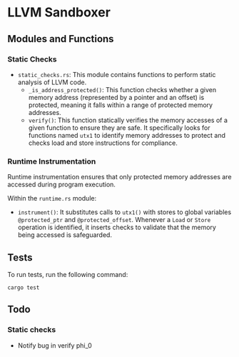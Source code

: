 # LLVM Sandboxer

## Modules and Functions

### Static Checks

- `static_checks.rs`: This module contains functions to perform static analysis
  of LLVM code.
    - `_is_address_protected()`: This function checks whether a given memory
      address (represented by a pointer and an offset) is protected, meaning it
      falls within a range of protected memory addresses. 
    - `verify()`: This function statically verifies the memory accesses of a
      given function to ensure they are safe. It specifically looks for
      functions named `utx1` to identify memory addresses to protect and checks
      load and store instructions for compliance.

### Runtime Instrumentation

Runtime instrumentation ensures that only protected memory addresses are
accessed during program execution.

Within the `runtime.rs` module:
- `instrument()`: It substitutes calls to `utx1()` with stores to global
  variables `@protected_ptr` and `@protected_offset`. Whenever a `Load` or
  `Store` operation is identified, it inserts checks to validate that the
  memory being accessed is safeguarded.

## Tests 

To run tests, run the following command: 
``` 
cargo test 
```

## Todo

### Static checks

- Notify bug in verify phi_0
